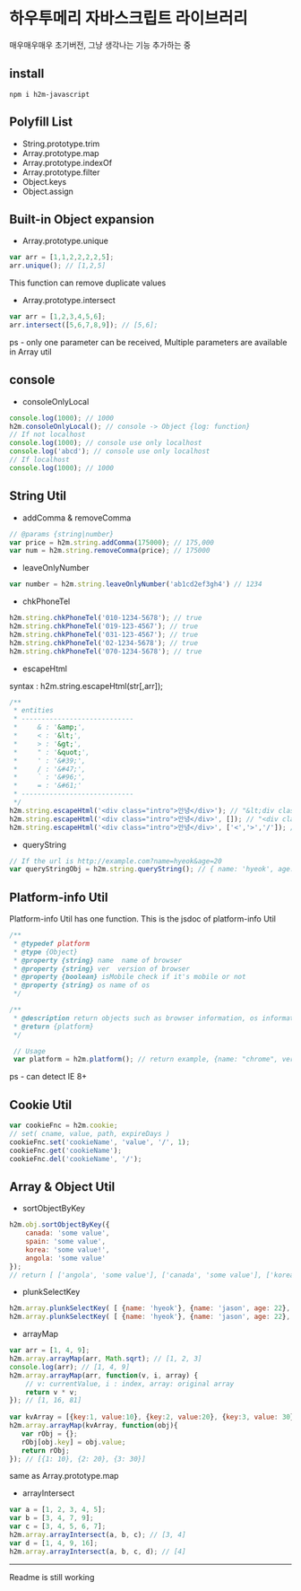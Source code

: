 # 하우투메리 자바스크립트 라이브러리

매우매우매우 초기버전, 그냥 생각나는 기능 추가하는 중

## install
```
npm i h2m-javascript
```
## Polyfill List
- String.prototype.trim
- Array.prototype.map
- Array.prototype.indexOf
- Array.prototype.filter
- Object.keys
- Object.assign

## Built-in Object expansion
- Array.prototype.unique
```javascript
var arr = [1,1,2,2,2,2,5];
arr.unique(); // [1,2,5]
```
This function can remove duplicate values

- Array.prototype.intersect
```javascript
var arr = [1,2,3,4,5,6];
arr.intersect([5,6,7,8,9]); // [5,6];
```
ps - only one parameter can be received, Multiple parameters are available in Array util

## console
- consoleOnlyLocal
```javascript
console.log(1000); // 1000
h2m.consoleOnlyLocal(); // console -> Object {log: function}
// If not localhost
console.log(1000); // console use only localhost
console.log('abcd'); // console use only localhost
// If localhost
console.log(1000); // 1000
```


## String Util

- addComma & removeComma
```javascript
// @params {string|number}
var price = h2m.string.addComma(175000); // 175,000
var num = h2m.string.removeComma(price); // 175000
```

- leaveOnlyNumber
```javascript
var number = h2m.string.leaveOnlyNumber('ab1cd2ef3gh4') // 1234
```

- chkPhoneTel
```javascript
h2m.string.chkPhoneTel('010-1234-5678'); // true
h2m.string.chkPhoneTel('019-123-4567'); // true
h2m.string.chkPhoneTel('031-123-4567'); // true
h2m.string.chkPhoneTel('02-1234-5678'); // true
h2m.string.chkPhoneTel('070-1234-5678'); // true
```

- escapeHtml

syntax : h2m.string.escapeHtml(str[,arr]);
```javascript
/**
 * entities
 * ----------------------------
 *     & : '&amp;',
 *     < : '&lt;',
 *     > : '&gt;',
 *     " : '&quot;',
 *     ' : '&#39;',
 *     / : '&#47;',
 *     ` : '&#96;',
 *     = : '&#61;'
 * ----------------------------
 */
h2m.string.escapeHtml('<div class="intro">안녕</div>'); // "&lt;div class&#x3D;&quot;intro&quot;&gt;안녕&lt;&#x2F;div&gt;"
h2m.string.escapeHtml('<div class="intro">안녕</div>', []); // "<div class="intro">안녕</div>"
h2m.string.escapeHtml('<div class="intro">안녕</div>', ['<','>','/']); // "&lt;div class="intro"&gt;안녕&lt;&#47;div&gt;"
```

- queryString
```javascript
// If the url is http://example.com?name=hyeok&age=20
var queryStringObj = h2m.string.queryString(); // { name: 'hyeok', age: '20' }
```


## Platform-info Util

Platform-info Util has one function. This is the jsdoc of platform-info Util
```javascript
/**
 * @typedef platform
 * @type {Object}
 * @property {string} name  name of browser
 * @property {string} ver  version of browser
 * @property {boolean} isMobile check if it's mobile or not
 * @property {string} os name of os
 */

/**
 * @description return objects such as browser information, os information
 * @return {platform}
 */

 // Usage
 var platform = h2m.platform(); // return example, {name: "chrome", version: "58", isMobile: false, os: "MacOS"}
```
ps - can detect IE 8+


## Cookie Util
```javascript
var cookieFnc = h2m.cookie;
// set( cname, value, path, expireDays )
cookieFnc.set('cookieName', 'value', '/', 1);
cookieFnc.get('cookieName');
cookieFnc.del('cookieName', '/');
```

## Array & Object Util
- sortObjectByKey
```javascript
h2m.obj.sortObjectByKey({
	canada: 'some value',
	spain: 'some value',
	korea: 'some value!',
	angola: 'some value'
});
// return [ ['angola', 'some value'], ['canada', 'some value'], ['korea', 'some value!'], ['spain', 'some value'] ]
```

- plunkSelectKey
```javascript
h2m.array.plunkSelectKey( [ {name: 'hyeok'}, {name: 'jason', age: 22}, {age: 20}  ], 'name' ); // ['hyeok', 'jason', undefined]
h2m.array.plunkSelectKey( [ {name: 'hyeok'}, {name: 'jason', age: 22}, {age: 20}  ], 'age' ); // [undefined, 22, 20]
```

- arrayMap
```javascript
var arr = [1, 4, 9];
h2m.array.arrayMap(arr, Math.sqrt); // [1, 2, 3]
console.log(arr); // [1, 4, 9]
h2m.array.arrayMap(arr, function(v, i, array) {
	// v: currentValue, i : index, array: original array
	return v * v;
}); // [1, 16, 81]
　
var kvArray = [{key:1, value:10}, {key:2, value:20}, {key:3, value: 30}];
h2m.array.arrayMap(kvArray, function(obj){
   var rObj = {};
   rObj[obj.key] = obj.value;
   return rObj;
}); // [{1: 10}, {2: 20}, {3: 30}]
```
same as Array.prototype.map

- arrayIntersect
```javascript
var a = [1, 2, 3, 4, 5];
var b = [3, 4, 7, 9];
var c = [3, 4, 5, 6, 7];
h2m.array.arrayIntersect(a, b, c); // [3, 4]
var d = [1, 4, 9, 16];
h2m.array.arrayIntersect(a, b, c, d); // [4]
```
---

Readme is still working
